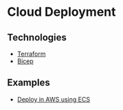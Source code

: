 # Cloud Deployment

## Technologies

- [Terraform](https://www.terraform.io/)
- [Bicep](https://learn.microsoft.com/en-us/azure/azure-resource-manager/bicep/)


## Examples

- [Deploy in AWS using ECS](./terraform/aws/README.md)
